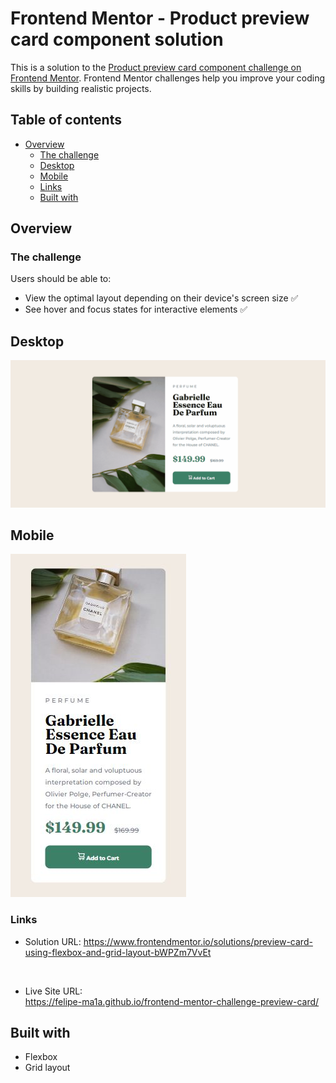 # Frontend Mentor - Product preview card component solution

This is a solution to the [Product preview card component challenge on Frontend Mentor](https://www.frontendmentor.io/challenges/product-preview-card-component-GO7UmttRfa). Frontend Mentor challenges help you improve your coding skills by building realistic projects. 

## Table of contents

- [Overview](#overview)
  - [The challenge](#the-challenge)
  - [Desktop](#desktop)
  - [Mobile](#mobile)
  - [Links](#links)
  - [Built with](#built-with)

## Overview

### The challenge

Users should be able to:

- View the optimal layout depending on their device's screen size ✅
- See hover and focus states for interactive elements ✅

## Desktop

<img src="./src/images/preview-card-hover.gif">

<br>

## Mobile

<img src="./src/images/mobile-preview-card.jpg">

<br>

### Links

- Solution URL: https://www.frontendmentor.io/solutions/preview-card-using-flexbox-and-grid-layout-bWPZm7VvEt

<br>

- Live Site URL: <br>
https://felipe-ma1a.github.io/frontend-mentor-challenge-preview-card/

## Built with

- Flexbox
- Grid layout


